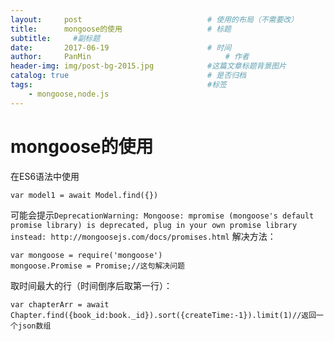 ```yaml
---
layout:     post                            # 使用的布局（不需要改）
title:      mongoose的使用                   # 标题
subtitle:     #副标题
date:       2017-06-19                      # 时间
author:     PanMin                              # 作者
header-img: img/post-bg-2015.jpg            #这篇文章标题背景图片
catalog: true                               # 是否归档
tags:                                       #标签
    - mongoose,node.js
---
```


# mongoose的使用

在ES6语法中使用
```
var model1 = await Model.find({})
```
可能会提示`DeprecationWarning: Mongoose: mpromise (mongoose's default promise library) is deprecated, plug in your own promise library instead: http://mongoosejs.com/docs/promises.html`
解决方法：
```
var mongoose = require('mongoose')
mongoose.Promise = Promise;//这句解决问题
```

取时间最大的行（时间倒序后取第一行）：
```
var chapterArr = await Chapter.find({book_id:book._id}).sort({createTime:-1}).limit(1)//返回一个json数组
```